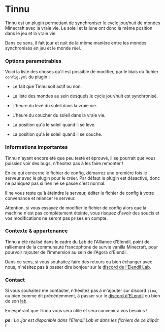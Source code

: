 # Tinnu

Tinnu est un plugin permettant de synchroniser le cycle jour/nuit de mondes Minecraft avec la vraie vie. Le soleil et la lune ont donc la même position dans le jeu et la vraie vie.

Dans ce sens, il fait jour et nuit de la même manière entre les mondes synchronisés en jeu et le monde réel.

### Options paramétrables

Voici la liste des choses qu'il est possible de modifier, par le biais du fichier `config.yml` du plugin :

* Le fait que Tinnu soit actif ou non.

* La liste des mondes au sein desquels le cycle jour/nuit est synchronisé.

* L'heure du levé du soleil dans la vraie vie.

* L'heure du coucher du soleil dans la vraie vie.

* La position qu'a le soleil quand il se lève.

* La position qu'a le soleil quand il se couche.

### Informations importantes

Tinnu n'ayant encore été que peu testé et éprouvé, il se pourrait que vous puissiez voir des bugs, n'hésitez pas à les faire remonter !

En ce qui concerne le fichier de config, démarrez une première fois le serveur avec le plugin pour le créer. Par défaut le plugin est désactivé, donc ne paniquez pas si rien ne se passe c'est normal.

Il ne vous reste qu'à éteindre le serveur, éditer le fichier de config à votre convenance et relancer le serveur. 

Attention, si vous essayez de modifier le fichier de config alors que la machine n'est pas complètement éteinte, vous risquez d'avoir des soucis et vos modifications ne seront pas prises en compte. 


### Contexte & appartenance

Tinnu a été réalisé dans le cadre du Lab de l'Alliance d'Elendil, point de ralliement de la communauté francophone de survie vanilla Minecraft, pour pourvoir rajouter de l'immersion au sein de l'Agora d'Elendil.

Dans ce sens, si vous souhaitez faire des retours ou bien échanger avec nous, n'hésitez pas à passer dire bonjour sur le [discord de l'Elendil Lab](https://discord.gg/B2NWNd2VUf).

### Contact

Si vous souhaitez me contacter, n'hésitez pas à m'ajouter sur discord `sioa`, ou bien comme dit précédemment, à passer sur le [discord d'ELendil](https://discord.gg/ugf7KfeZs9) ou bien de son [lab](https://discord.gg/B2NWNd2VUf).

En espérant que Tinnu vous sera utile et sera convenir à vos besoins !

***ps** : Le .jar est disponible dans l'Elendil Lab et dans les fichiers de ce dépôt !*
